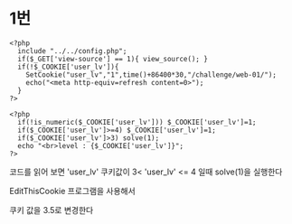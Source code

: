 # 1번


~~~
<?php
  include "../../config.php";
  if($_GET['view-source'] == 1){ view_source(); }
  if(!$_COOKIE['user_lv']){
    SetCookie("user_lv","1",time()+86400*30,"/challenge/web-01/");
    echo("<meta http-equiv=refresh content=0>");
  }
?>

<?php
  if(!is_numeric($_COOKIE['user_lv'])) $_COOKIE['user_lv']=1;
  if($_COOKIE['user_lv']>=4) $_COOKIE['user_lv']=1;
  if($_COOKIE['user_lv']>3) solve(1);
  echo "<br>level : {$_COOKIE['user_lv']}";
?>
~~~


코드를 읽어 보면 'user_lv' 쿠키값이  3< 'user_lv' <= 4 일때 solve(1)을 실행한다

EditThisCookie 프로그램을 사용해서

쿠키 값을 3.5로 변경한다

